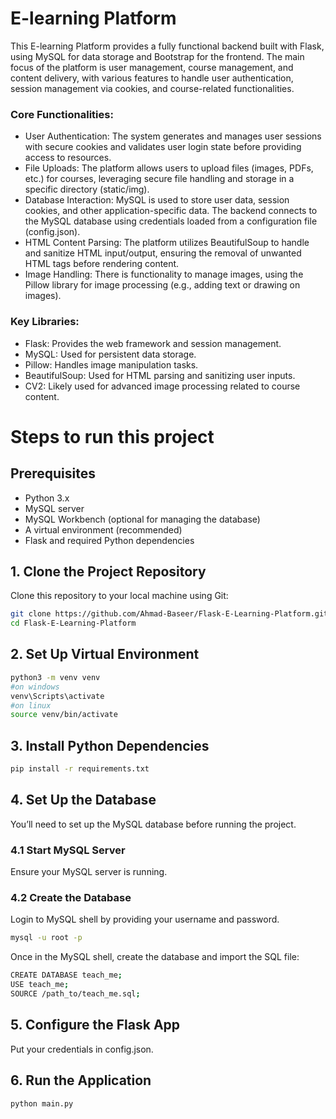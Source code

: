 # E-learning Platform

This E-learning Platform provides a fully functional backend built with Flask, using MySQL for data storage and Bootstrap for the frontend. The main focus of the platform is user management, course management, and content delivery, with various features to handle user authentication, session management via cookies, and course-related functionalities.

### Core Functionalities:
- User Authentication: The system generates and manages user sessions with secure cookies and validates user login state before providing access to resources.
- File Uploads: The platform allows users to upload files (images, PDFs, etc.) for courses, leveraging secure file handling and storage in a specific directory (static/img).
- Database Interaction: MySQL is used to store user data, session cookies, and other application-specific data. The backend connects to the MySQL database using credentials loaded from a configuration file (config.json).
- HTML Content Parsing: The platform utilizes BeautifulSoup to handle and sanitize HTML input/output, ensuring the removal of unwanted HTML tags before rendering content.
- Image Handling: There is functionality to manage images, using the Pillow library for image processing (e.g., adding text or drawing on images).
### Key Libraries:
- Flask: Provides the web framework and session management.
- MySQL: Used for persistent data storage.
- Pillow: Handles image manipulation tasks.
- BeautifulSoup: Used for HTML parsing and sanitizing user inputs.
- CV2: Likely used for advanced image processing related to course content.

# Steps to run this project

## Prerequisites
- Python 3.x
- MySQL server
- MySQL Workbench (optional for managing the database)
- A virtual environment (recommended)
- Flask and required Python dependencies

## 1. Clone the Project Repository
Clone this repository to your local machine using Git:
```bash
git clone https://github.com/Ahmad-Baseer/Flask-E-Learning-Platform.git
cd Flask-E-Learning-Platform
```
## 2. Set Up Virtual Environment
```bash
python3 -m venv venv
#on windows
venv\Scripts\activate
#on linux
source venv/bin/activate
```
## 3. Install Python Dependencies
```bash
pip install -r requirements.txt
```
## 4. Set Up the Database
You’ll need to set up the MySQL database before running the project.
### 4.1 Start MySQL Server
Ensure your MySQL server is running.
### 4.2 Create the Database
Login to MySQL shell by providing your username and password.
```bash
mysql -u root -p
```
Once in the MySQL shell, create the database and import the SQL file:
```bash
CREATE DATABASE teach_me;
USE teach_me;
SOURCE /path_to/teach_me.sql;
```
## 5. Configure the Flask App
Put your credentials in config.json.
## 6. Run the Application
```bash
python main.py
```





